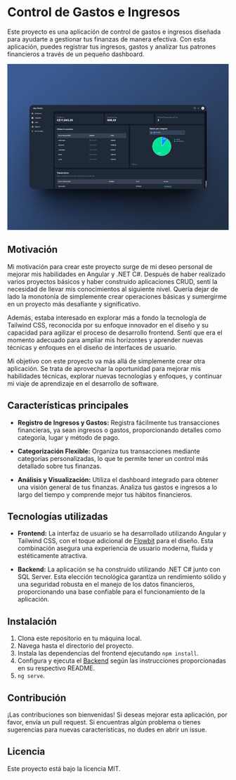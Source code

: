 # Control de Gastos e Ingresos

Este proyecto es una aplicación de control de gastos e ingresos diseñada para ayudarte a gestionar tus finanzas de manera efectiva. Con esta aplicación, puedes registrar tus ingresos, gastos y analizar tus patrones financieros a través de un pequeño dashboard.

![Logo de mi aplicación](img/01.png
)

## Motivación

Mi motivación para crear este proyecto surge de mi deseo personal de mejorar mis habilidades en Angular y .NET C#. Después de haber realizado varios proyectos básicos y haber construido aplicaciones CRUD, sentí la necesidad de llevar mis conocimientos al siguiente nivel. Quería dejar de lado la monotonía de simplemente crear operaciones básicas y sumergirme en un proyecto más desafiante y significativo.

Además, estaba interesado en explorar más a fondo la tecnología de Tailwind CSS, reconocida por su enfoque innovador en el diseño y su capacidad para agilizar el proceso de desarrollo frontend. Sentí que era el momento adecuado para ampliar mis horizontes y aprender nuevas técnicas y enfoques en el diseño de interfaces de usuario.

Mi objetivo con este proyecto va más allá de simplemente crear otra aplicación. Se trata de aprovechar la oportunidad para mejorar mis habilidades técnicas, explorar nuevas tecnologías y enfoques, y continuar mi viaje de aprendizaje en el desarrollo de software.

## Características principales

- **Registro de Ingresos y Gastos:** Registra fácilmente tus transacciones financieras, ya sean ingresos o gastos, proporcionando detalles como categoría, lugar y método de pago.
  
- **Categorización Flexible:** Organiza tus transacciones mediante categorías personalizadas, lo que te permite tener un control más detallado sobre tus finanzas.

- **Análisis y Visualización:** Utiliza el dashboard integrado para obtener una visión general de tus finanzas. Analiza tus gastos e ingresos a lo largo del tiempo y comprende mejor tus hábitos financieros.

## Tecnologías utilizadas

- **Frontend:** La interfaz de usuario se ha desarrollado utilizando Angular y Tailwind CSS, con el toque adicional de [Flowbit](https://flowbite.com/) para el diseño. Esta combinación asegura una experiencia de usuario moderna, fluida y estéticamente atractiva.


- **Backend:** La aplicación se ha construido utilizando .NET C# junto con SQL Server. Esta elección tecnológica garantiza un rendimiento sólido y una seguridad robusta en el manejo de los datos financieros, proporcionando una base confiable para el funcionamiento de la aplicación.

## Instalación

1. Clona este repositorio en tu máquina local.
2. Navega hasta el directorio del proyecto.
3. Instala las dependencias del frontend ejecutando `npm install`.
4. Configura y ejecuta el [Backend](https://github.com/JulioSancheZS/GastosAPI)
 según las instrucciones proporcionadas en su respectivo README.
 5. `ng serve`.

## Contribución

¡Las contribuciones son bienvenidas! Si deseas mejorar esta aplicación, por favor, envía un pull request. Si encuentras algún problema o tienes sugerencias para nuevas características, no dudes en abrir un issue.

## Licencia

Este proyecto está bajo la licencia MIT.


